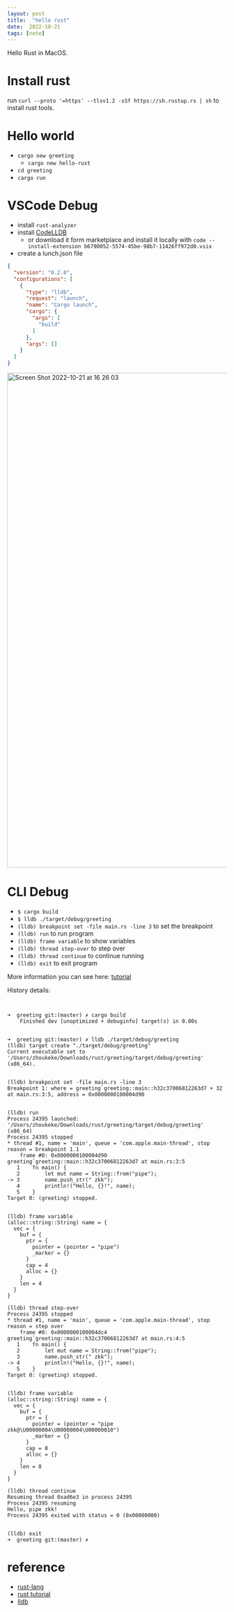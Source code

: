 ```yaml
---
layout: post
title:  "hello rust"
date:  2022-10-21
tags: [note]
---
```


Hello Rust in MacOS.

# Install rust

run `curl --proto '=https' --tlsv1.2 -sSf https://sh.rustup.rs | sh` to install rust tools.

# Hello world

* `cargo new greeting`
  * `cargo new hello-rust`
* `cd greeting`
* `cargo run`

# VSCode Debug

* install `rust-analyzer`
* install [CodeLLDB](https://marketplace.visualstudio.com/items?itemName=vadimcn.vscode-lldb)
  * or download it form marketplace and install it locally with `code --install-extension b6790052-5574-45be-98b7-11426ff972d0.vsix`
* create a lunch.json file

```json
{
  "version": "0.2.0",
  "configurations": [
    {
      "type": "lldb",
      "request": "launch",
      "name": "Cargo launch",
      "cargo": {
        "args": [
          "build"
        ]
      },
      "args": []
    }
  ]
}
```

<img width="1135" alt="Screen Shot 2022-10-21 at 16 26 03" src="https://user-images.githubusercontent.com/7157346/197149744-91e8f8b8-4906-422e-8dbe-74eb034a1550.png">


# CLI Debug

* `$ cargo build`
* `$ lldb ./target/debug/greeting`
* `(lldb) breakpoint set -file main.rs -line 3` to set the breakpoint
* `(lldb) run` to run program
* `(lldb) frame variable` to show variables
* `(lldb) thread step-over` to step over
* `(lldb) thread continue` to continue running
* `(lldb) exit` to exit program

More information you can see here: [tutorial](https://lldb.llvm.org/use/tutorial.html)

History details:

```shell


➜  greeting git:(master) ✗ cargo build
    Finished dev [unoptimized + debuginfo] target(s) in 0.00s


➜  greeting git:(master) ✗ lldb ./target/debug/greeting
(lldb) target create "./target/debug/greeting"
Current executable set to '/Users/zhoukeke/Downloads/rust/greeting/target/debug/greeting' (x86_64).


(lldb) breakpoint set -file main.rs -line 3
Breakpoint 1: where = greeting`greeting::main::h32c37006812263d7 + 32 at main.rs:3:5, address = 0x0000000100004d90


(lldb) run
Process 24395 launched: '/Users/zhoukeke/Downloads/rust/greeting/target/debug/greeting' (x86_64)
Process 24395 stopped
* thread #1, name = 'main', queue = 'com.apple.main-thread', stop reason = breakpoint 1.1
    frame #0: 0x0000000100004d90 greeting`greeting::main::h32c37006812263d7 at main.rs:3:5
   1    fn main() {
   2        let mut name = String::from("pipe");
-> 3        name.push_str(" zkk");
   4        println!("Hello, {}!", name);
   5    }
Target 0: (greeting) stopped.


(lldb) frame variable
(alloc::string::String) name = {
  vec = {
    buf = {
      ptr = {
        pointer = (pointer = "pipe")
        _marker = {}
      }
      cap = 4
      alloc = {}
    }
    len = 4
  }
}

(lldb) thread step-over
Process 24395 stopped
* thread #1, name = 'main', queue = 'com.apple.main-thread', stop reason = step over
    frame #0: 0x0000000100004dc4 greeting`greeting::main::h32c37006812263d7 at main.rs:4:5
   1    fn main() {
   2        let mut name = String::from("pipe");
   3        name.push_str(" zkk");
-> 4        println!("Hello, {}!", name);
   5    }
Target 0: (greeting) stopped.


(lldb) frame variable
(alloc::string::String) name = {
  vec = {
    buf = {
      ptr = {
        pointer = (pointer = "pipe zkk@\U00000004\U00000004\U00000010")
        _marker = {}
      }
      cap = 8
      alloc = {}
    }
    len = 8
  }
}

(lldb) thread continue
Resuming thread 0xad6e3 in process 24395
Process 24395 resuming
Hello, pipe zkk!
Process 24395 exited with status = 0 (0x00000000)


(lldb) exit
➜  greeting git:(master) ✗
```


# reference

* [rust-lang](https://www.rust-lang.org/learn/get-started)
* [rust tutorial](https://www.runoob.com/rust/rust-setup.html)
* [lldb](https://lldb.llvm.org/use/tutorial.html)